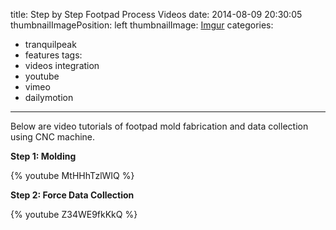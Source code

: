 title: Step by Step Footpad Process Videos
date: 2014-08-09 20:30:05
thumbnailImagePosition: left
thumbnailImage: [Imgur](http://i.imgur.com/aVMsCdI.jpg)
categories:
- tranquilpeak
- features
tags:
- videos integration
- youtube
- vimeo
- dailymotion
---

Below are video tutorials of footpad mold fabrication and data collection using CNC machine. 
<!--more-->


**Step 1: Molding**

{% youtube MtHHhTzlWIQ %}

**Step 2: Force Data Collection**

{% youtube Z34WE9fkKkQ %}
